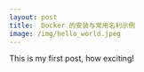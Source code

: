 ```yaml
---
layout: post
title:  Docker 的安装与常用名利示例
image: /img/hello_world.jpeg
---
```


This is my first post, how exciting!
